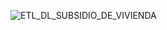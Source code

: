 
![ETL_DL_SUBSIDIO_DE_VIVIENDA](https://github.com/user-attachments/assets/e37a4f26-aa43-49a1-b2d1-e62c5d440280)
